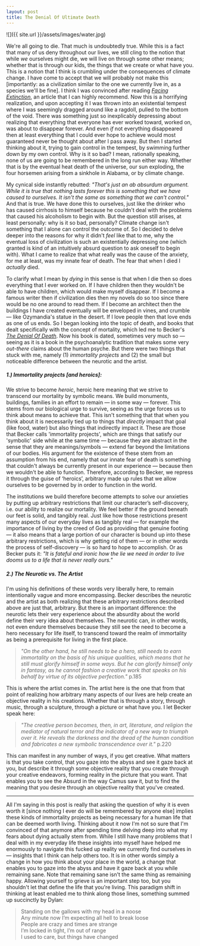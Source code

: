 ```yaml
---
layout: post
title: The Denial Of Ultimate Death
---
```


<style>
img {
    width: 180px;
    margin: 3rem auto 0 auto;
}
p.pic {
    margin: auto;
    margin-bottom: 2rem;
    text-align: center;
    font-size: 0.85rem;
}
</style>

![]({{ site.url }}/assets/images/water.jpg)

We're all going to die. That much is undoubtedly true. While this is a fact that many of us deny throughout our lives, we still cling to the notion that while *we* ourselves might die, we will live on through some other means; whether that is through our kids, the things that we create or what have you. This is a notion that I think is crumbling under the consequences of climate change. I have come to accept that we will probably not make this [importantly: as a civilization similar to the one we currently live in, as a species we'll be fine]. I think I was convinced after reading [*Facing Extinction*](https://www.catherineingram.com/facingextinction/), an article that I can highly recommend. Now this is a horrifying realization, and upon accepting it I was thrown into an existential tempest where I was seemingly dragged around like a ragdoll, pulled to the bottom of the void. There was something just so inexplicably depressing about realizing that everything that everyone has ever worked toward, worked on, was about to disappear forever. And even *if* not everything disappeared then at least everything that I could ever hope to achieve would most guaranteed never be thought about after I pass away. But then I started thinking about it, trying to gain control in the tempest, by swimming further down by my own control. Why is it so bad? I mean, rationally speaking, none of us are going to be remembered in the long run either way. Whether that is by the eventual heat death of the universe, our sun exploding, the four horsemen arising from a sinkhole in Alabama, or by climate change.

My cynical side instantly rebutted: *"That's just an ab absurdum argument. While it is true that nothing lasts forever this is something that we have caused to ourselves. It isn't the same as something that we can't control."* And that is true. We have done this to ourselves, just like the drinker who has caused cirrhosis to himself because he couldn't deal with the problems that caused his alcoholism to begin with. But the question still arises, at least personally: why is it so bad, personally? Climate change isn't something that I alone can control the outcome of. So I decided to delve deeper into the reasons for why it didn't *feel* like that to me, why the eventual loss of civilization is such an existentially depressing one (which granted is kind of an intuitively absurd question to ask oneself to begin with). What I came to realize that what really was the cause of the anxiety, for me at least, was my innate fear of death. The fear that when I died I *actually* died. 

To clarify what I mean by *dying* in this sense is that when I die then so does everything that I ever worked on. If I have children then they wouldn't be able to have children, which would make myself disappear. If I become a famous writer then if civilization dies then my novels do so too since there would be no one around to read them. If I become an architect then the buildings I have created eventually will be enveloped in vines, and crumble — like Ozymandia's statue in the desert. If I love people then that love ends as one of us ends. So I began looking into the topic of death, and books that dealt specifically with the concept of mortality, which led me to Becker's [*The Denial Of Death*](https://www.goodreads.com/book/show/2761.The_Denial_of_Death). Now his book is dated, sometimes very much so — seeing as it is a book in the psychoanalytic tradition that makes some very *out-there* claims about the human psyche. But there were two things that stuck with me, namely (1) *immortality projects* and (2) the small but noticeable difference between the neurotic and the artist.

##### 1.) Immortality projects [and heroics]: 

We strive to become *heroic*, heroic here meaning that we strive to transcend our mortality by symbolic means.  We build monuments, buildings, families in an effort to remain — in some way — forever. This stems from our biological urge to survive, seeing as the urge forces us to think about means to achieve that. This isn't something that that when you think about it is necessarily tied up to things that *directly* impact that goal (like food, water) but also things that indirectly impact it. These are those that Becker calls 'immortality projects', which are things that satisfy our 'symbolic' side while at the same time — because they are abstract in the sense that they are meanings/symbols — extend far beyond the limitations of our bodies. His argument for the existence of these stem from an assumption from his end, namely that our innate fear of death is something that couldn't always be currently present in our experience — because then we wouldn't be able to function. Therefore, according to Becker, we repress it through the guise of ‘heroics’,  arbitrary made up rules that we allow ourselves to be governed by in order to function in the world. 

The institutions we build therefore become attempts to solve our anxieties by putting up arbitrary restrictions that limit our character’s self-discovery, i.e. our ability to realize our mortality. We feel better if the ground beneath our feet is solid, and tangibly real. Just like how those restrictions present many aspects of our everyday lives as tangibly real — for example the importance of living by the creed of God as providing that genuine footing — it also means that a large portion of our character is bound up into these arbitrary restrictions, which is why getting rid of them — or in other words the process of self-discovery — is so hard to hope to accomplish. Or as Becker puts it: *"It is fateful and ironic how the lie we need in order to live dooms us to a life that is never really ours."*

##### 2.) The Neurotic vs. The Artist

I'm using his definitions of these words very liberally here, to remain intentionally vague and more encompassing. Becker describes the neurotic and the artist as both realizing that these arbitrary restrictions described above are just that, arbitrary. But there is an important difference: the neurotic lets their very experience about the absurdity about the world define their very idea about themselves. The neurotic can, in other words, not even endure themselves because they still see the need to become a hero necessary for life itself, to transcend toward the realm of immortality as being a prerequisite for living in the first place.

> *"On the other hand, he still needs to be a hero, still needs to earn immortality on the basis of his unique qualities, which means that he still must glorify himself in some ways. But he can glorify himself only in fantasy, as he cannot fashion a creative work that speaks on his behalf by virtue of its objective perfection."* p.185

This is where the artist comes in. The artist here is the one that from that point of realizing how arbitrary many aspects of our lives are help create an objective reality in his creations. Whether that is through a story, through music, through a sculpture, through a picture or what have you. I let Becker speak here: 

> *"The creative person becomes, then, in art, literature, and religion the mediator of natural terror and the indicator of a new way to triumph over it. He reveals the darkness and the dread of the human condition and fabricates a new symbolic transcendence over it."* p.220

This can manifest in any number of ways, if you get creative. What matters is that you take control, that you gaze into the abyss and see it gaze back at you, but describe it through some objective reality that you create through your creative endeavors, forming reality in the picture that you want. That enables you to see the Absurd in the way Camus saw it, but to find the meaning that you desire through an objective reality that you've created.

* * *

All I'm saying in this post is really that asking the question of why it is even worth it [since nothing I ever do will be remembered by anyone else] implies these kinds of immortality projects as being necessary for a human life that can be deemed worth living. Thinking about it now I'm not so sure that I'm convinced of that anymore after spending time delving deep into what my fears about dying actually stem from. While I still have many problems that I deal with in my everyday life these insights into myself have helped me enormously to navigate this fucked up reality we currently find ourselves in — insights that I think can help others too. It is in other words simply a change in how you think about your place in the world, a change that enables you to gaze into the abyss and have it gaze back at you while remaining sane. Note that remaining sane isn't the same thing as remaining happy. Allowing yourself to grieve is an important step too, but you shouldn't let that define the life that you're living. This paradigm shift in thinking at least enabled me to think along those lines, something summed up succinctly by Dylan:

> Standing on the gallows with my head in a noose  
> Any minute now I’m expecting all hell to break loose  
> People are crazy and times are strange  
> I’m locked in tight, I’m out of range  
> I used to care, but things have changed